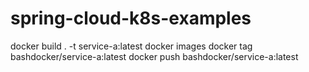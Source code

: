 # spring-cloud-k8s-examples

docker build . -t service-a:latest
docker images
docker tag <image-id> bashdocker/service-a:latest
docker push bashdocker/service-a:latest